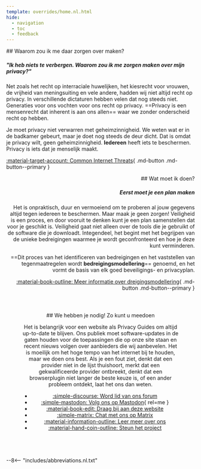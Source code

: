 ```yaml
---
template: overrides/home.nl.html
hide:
  - navigation
  - toc
  - feedback
---
```


<!-- markdownlint-disable-next-line -->
<div style="max-width:50rem;margin:auto;" markdown>
<div style="max-width:38rem;" markdown>
## Waarom zou ik me daar zorgen over maken?

##### "Ik heb niets te verbergen. Waarom zou ik me zorgen maken over mijn privacy?"

Net zoals het recht op interraciale huwelijken, het kiesrecht voor vrouwen, de vrijheid van meningsuiting en vele andere, hadden wij niet altijd recht op privacy. In verschillende dictaturen hebben velen dat nog steeds niet. Generaties voor ons vochten voor ons recht op privacy. ==Privacy is een mensenrecht dat inherent is aan ons allen== waar we zonder onderscheid recht op hebben.

Je moet privacy niet verwarren met geheimzinnigheid. We weten wat er in de badkamer gebeurt, maar je doet nog steeds de deur dicht. Dat is omdat je privacy wilt, geen geheimzinnigheid. **Iedereen** heeft iets te beschermen. Privacy is iets dat je menselijk maakt.

[:material-target-account: Common Internet Threats](basics/common-threats.md){ .md-button .md-button--primary }
</div>

<div style="margin-left:auto;margin-right:0;text-align:right;max-width:38rem;" markdown>
## Wat moet ik doen?

##### Eerst moet je een plan maken

Het is onpraktisch, duur en vermoeiend om te proberen al jouw gegevens altijd tegen iedereen te beschermen. Maar maak je geen zorgen! Veiligheid is een proces, en door vooruit te denken kunt je een plan samenstellen dat voor je geschikt is. Veiligheid gaat niet alleen over de tools die je gebruikt of de software die je downloadt. Integendeel, het begint met het begrijpen van de unieke bedreigingen waarmee je wordt geconfronteerd en hoe je deze kunt verminderen.

==Dit proces van het identificeren van bedreigingen en het vaststellen van tegenmaatregelen wordt **bedreigingsmodellering**== genoemd, en het vormt de basis van elk goed beveiligings- en privacyplan.

[:material-book-outline: Meer informatie over dreigingsmodellering](basics/threat-modeling.md){ .md-button .md-button--primary }
</div>
</div>

<div style="padding:3em;max-width:960px;margin:auto;text-align:center;" markdown>
## We hebben je nodig! Zo kunt u meedoen

Het is belangrijk voor een website als Privacy Guides om altijd up-to-date te blijven. Ons publiek moet software-updates in de gaten houden voor de toepassingen die op onze site staan en recent nieuws volgen over aanbieders die wij aanbevelen. Het is moeilijk om het hoge tempo van het internet bij te houden, maar we doen ons best. Als je een fout ziet, denkt dat een provider niet in de lijst thuishoort, merkt dat een gekwalificeerde provider ontbreekt, denkt dat een browserplugin niet langer de beste keuze is, of een ander probleem ontdekt, laat het ons dan weten.

<div class="grid cards" style="margin:auto;max-width:800px;text-align:center;" markdown>

- [:simple-discourse: Word lid van ons forum](https://discuss.privacyguides.net/)
- [:simple-mastodon: Volg ons op Mastodon](https://mastodon.neat.computer/@privacyguides){ rel=me }
- [:material-book-edit: Draag bij aan deze website](https://github.com/privacyguides/privacyguides.org)
- [:simple-matrix: Chat met ons op Matrix](https://matrix.to/#/#privacyguides:matrix.org)
- [:material-information-outline: Leer meer over ons](about/index.md)
- [:material-hand-coin-outline: Steun het project](about/donate.md)

</div>
</div>

--8<-- "includes/abbreviations.nl.txt"
